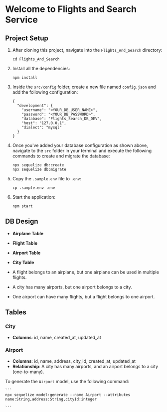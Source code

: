 # Welcome to Flights and Search Service

## Project Setup

1. After cloning this project, navigate into the `Flights_And_Search` directory:
    ```
    cd Flights_And_Search

    ```

2. Install all the dependencies:
    ```
    npm install

    ```

3. Inside the `src/config` folder, create a new file named `config.json` and add the following configuration:

    ```
    {
      "development": {
        "username": "<YOUR_DB_USER_NAME>",
        "password": "<YOUR_DB_PASSWORD>",
        "database": "Flights_Search_DB_DEV",
        "host": "127.0.0.1",
        "dialect": "mysql"
      }
    }

    ```

4. Once you've added your database configuration as shown above, navigate to the `src` folder in your terminal and execute the following commands to create and migrate the database:

    ```
    npx sequelize db:create
    npx sequelize db:migrate

    ```

5. Copy the `.sample.env` file to `.env`:
    ```
    cp .sample.env .env

    ```

6. Start the application:
    ```
    npm start
    
    ```

## DB Design

- **Airplane Table**
- **Flight Table**
- **Airport Table**
- **City Table**

- A flight belongs to an airplane, but one airplane can be used in multiple flights.
- A city has many airports, but one airport belongs to a city.
- One airport can have many flights, but a flight belongs to one airport.

## Tables

### City
- **Columns**: id, name, created_at, updated_at

### Airport
- **Columns**: id, name, address, city_id, created_at, updated_at
- **Relationship**: A city has many airports, and an airport belongs to a city (one-to-many).

To generate the `Airport` model, use the following command:

    ```
    npx sequelize model:generate --name Airport --attributes name:String,address:String,cityId:integer

    ```